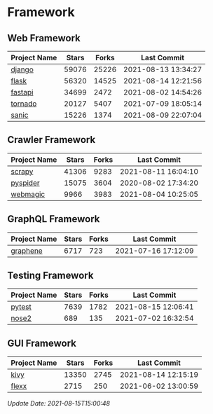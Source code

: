 # Framework

## Web Framework
| Project Name | Stars | Forks | Last Commit |
| ------------ | ----- | ----- | ----------- |
| [django](https://github.com/django/django) | 59076 | 25226 | 2021-08-13 13:34:27 |
| [flask](https://github.com/pallets/flask) | 56320 | 14525 | 2021-08-14 12:21:56 |
| [fastapi](https://github.com/tiangolo/fastapi) | 34699 | 2472 | 2021-08-02 14:54:26 |
| [tornado](https://github.com/tornadoweb/tornado) | 20127 | 5407 | 2021-07-09 18:05:14 |
| [sanic](https://github.com/sanic-org/sanic) | 15226 | 1374 | 2021-08-09 22:07:04 |

## Crawler Framework
| Project Name | Stars | Forks | Last Commit |
| ------------ | ----- | ----- | ----------- |
| [scrapy](https://github.com/scrapy/scrapy) | 41306 | 9283 | 2021-08-11 16:04:10 |
| [pyspider](https://github.com/binux/pyspider) | 15075 | 3604 | 2020-08-02 17:34:20 |
| [webmagic](https://github.com/code4craft/webmagic) | 9966 | 3983 | 2021-08-04 10:25:05 |

## GraphQL Framework
| Project Name | Stars | Forks | Last Commit |
| ------------ | ----- | ----- | ----------- |
| [graphene](https://github.com/graphql-python/graphene) | 6717 | 723 | 2021-07-16 17:12:09 |

## Testing Framework
| Project Name | Stars | Forks | Last Commit |
| ------------ | ----- | ----- | ----------- |
| [pytest](https://github.com/pytest-dev/pytest) | 7639 | 1782 | 2021-08-15 12:06:41 |
| [nose2](https://github.com/nose-devs/nose2) | 689 | 135 | 2021-07-02 16:32:54 |

## GUI Framework
| Project Name | Stars | Forks | Last Commit |
| ------------ | ----- | ----- | ----------- |
| [kivy](https://github.com/kivy/kivy) | 13350 | 2745 | 2021-08-14 12:15:19 |
| [flexx](https://github.com/flexxui/flexx) | 2715 | 250 | 2021-06-02 13:00:59 |

*Update Date: 2021-08-15T15:00:48*